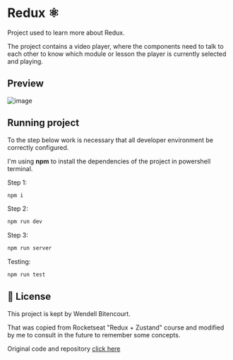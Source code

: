 # Redux ⚛️

Project used to learn more about Redux.

The project contains a video player, where the components need to talk to each other to know which module or lesson the player is currently selected and playing.

## Preview

![image](https://github.com/WBitencourt/Playground/assets/51727640/0f530373-2b63-43c5-bc81-7b8e9a7a7db4)

## Running project

To the step below work is necessary that all developer environment be correctly configured.

I'm using **npm** to install the dependencies of the project in powershell terminal.

Step 1:

```cl
npm i
```

Step 2:

```cl
npm run dev
```

Step 3:

```cl
npm run server
```

Testing:

```cl
npm run test
```

## 📄 License

This project is kept by Wendell Bitencourt.

That was copied from Rocketseat "Redux + Zustand" course and modified by me to consult in the future to remember some concepts.

Original code and repository <a target="_blank" href="https://github.com/rocketseat-education/ignite-redux-zustand">click here</a>

<br />
